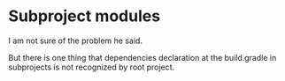 Subproject modules
===

I am not sure of the problem he said.

But there is one thing that dependencies declaration at the build.gradle in subprojects is not recognized by root project.
